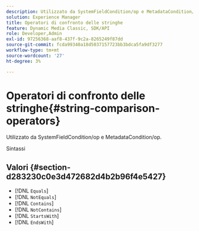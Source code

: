 ```yaml
---
description: Utilizzato da SystemFieldCondition/op e MetadataCondition/op.
solution: Experience Manager
title: Operatori di confronto delle stringhe
feature: Dynamic Media Classic, SDK/API
role: Developer,Admin
exl-id: 97256368-aaf8-437f-9c2a-8265249f87dd
source-git-commit: fcda99340a18d5037157723bb3bdca5fa9df3277
workflow-type: tm+mt
source-wordcount: '27'
ht-degree: 3%

---
```


# Operatori di confronto delle stringhe{#string-comparison-operators}

Utilizzato da SystemFieldCondition/op e MetadataCondition/op.

Sintassi

## Valori {#section-d283230c0e3d472682d4b2b96f4e5427}

* [!DNL `Equals`]
* [!DNL `NotEquals`]
* [!DNL `Contains`]
* [!DNL `NotContains`]
* [!DNL `StartsWith`]
* [!DNL `EndsWith`]
